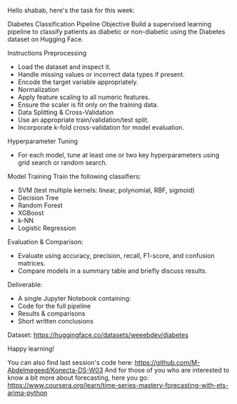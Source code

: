 Hello shabab, here's the task for this week:

Diabetes Classification Pipeline
Objective
Build a supervised learning pipeline to classify patients as diabetic or non-diabetic using the Diabetes dataset on Hugging Face.

Instructions
Preprocessing

- Load the dataset and inspect it.
- Handle missing values or incorrect data types if present.
- Encode the target variable appropriately.
- Normalization
- Apply feature scaling to all numeric features.
- Ensure the scaler is fit only on the training data.
- Data Splitting & Cross-Validation
- Use an appropriate train/validation/test split.
- Incorporate k-fold cross-validation for model evaluation.

Hyperparameter Tuning

- For each model, tune at least one or two key hyperparameters using grid search or random search.

Model Training
Train the following classifiers:

- SVM (test multiple kernels: linear, polynomial, RBF, sigmoid)
- Decision Tree
- Random Forest
- XGBoost
- k-NN
- Logistic Regression

Evaluation & Comparison:

- Evaluate using accuracy, precision, recall, F1-score, and confusion matrices.
- Compare models in a summary table and briefly discuss results.

Deliverable:

- A single Jupyter Notebook containing:
- Code for the full pipeline
- Results & comparisons
- Short written conclusions

Dataset: https://huggingface.co/datasets/weeebdev/diabetes

Happy learning!

You can also find last session's code here: https://github.com/M-Abdelmegeed/Konecta-DS-W03
And for those of you who are interested to know a bit more about forecasting, here you go: https://www.coursera.org/learn/time-series-mastery-forecasting-with-ets-arima-python
